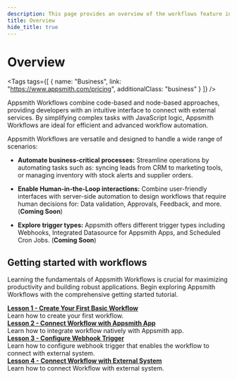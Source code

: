 ```yaml
---
description: This page provides an overview of the workflows feature in Appsmith, detailing its key components and functionality.
title: Overview
hide_title: true
---
```

<!-- vale off -->

<div className="tag-wrapper">
 <h1>Overview </h1>

<Tags
tags={[
{ name: "Business", link: "https://www.appsmith.com/pricing", additionalClass: "business" }
]}
/>

</div>

<!-- vale on -->


Appsmith Workflows combine code-based and node-based approaches, providing developers with an intuitive interface to connect with external services. By simplifying complex tasks with JavaScript logic, Appsmith Workflows are ideal for efficient and advanced workflow automation.

Appsmith Workflows are versatile and designed to handle a wide range of scenarios:

  * **Automate business-critical processes:** Streamline operations by automating tasks such as: syncing leads from CRM to marketing tools, or managing inventory with stock alerts and supplier orders.

  * **Enable Human-in-the-Loop interactions:** Combine user-friendly interfaces with server-side automation to design workflows that require human decisions for: Data validation, Approvals, Feedback, and more. (**Coming Soon**)

  * **Explore trigger types:** Appsmith offers different trigger types including Webhooks, Integrated Datasource for Appsmith Apps, and Scheduled Cron Jobs. (**Coming Soon**)

## Getting started with workflows

Learning the fundamentals of Appsmith Workflows is crucial for maximizing productivity and building robust applications. Begin exploring Appsmith Workflows with the comprehensive getting started tutorial. 

<div className="containerGridSampleApp">
   <div className="containerColumnSampleApp columnGrid column-one">
    <div className="containerCol">
      </div> 
      <b><a href="/workflows/tutorials/create-workflow">Lesson 1 - Create Your First Basic Workflow</a></b>
      <div className="containerDescription">
        Learn how to create your first workflow.
      </div>
   </div>
   <div className="containerColumnSampleApp columnGrid column-two">
   <div className="containerCol">
      </div> 
      <b><a href="/workflows/tutorials/execute-workflow-from-appsmith-app">Lesson 2 - Connect Workflow with Appsmith App</a></b>
      <div className="containerDescription">
        Learn how to integrate workflow natively with Appsmith app.
      </div>
   </div>
</div>
<div className="containerGridSampleApp">
   <div className="containerColumnSampleApp columnGrid column-three">
    <div className="containerCol">
      </div> 
      <b><a href="/workflows/tutorials/configure-webhook-trigger">Lesson 3 - Configure Webhook Trigger</a></b>
      <div className="containerDescription">
        Learn how to configure webhook trigger that enables the workflow to connect with external system.
      </div>
   </div>
   <div className="containerColumnSampleApp columnGrid column-four">
   <div className="containerCol">
      </div> 
      <b><a href="/workflows/tutorials/execute-workflow-from-external-system">Lesson 4 - Connect Workflow with External System</a></b>
      <div className="containerDescription">
        Learn how to connect Workflow with external system.
      </div>
   </div>
</div>